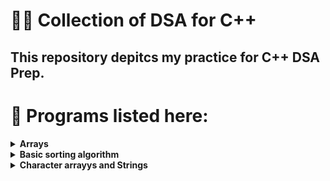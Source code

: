 # :man_technologist: Collection of DSA for C++

## This repository depitcs my practice for C++ DSA Prep.

# :floppy_disk: Programs listed here:

<details>
  <summary><b>Arrays</b></summary>
  
  # Programs for Array Datastructure
  
  1. input output update
  2. passing as function
  3. linear search
  4. binary search
  5. array reverse
  6. printing subarrays
  7. printing subarrays
  8. subarray sum I brute foce
  9. subarray prefix sums
  10. Kaden's algorthim subarray sum
  11. vectors
  12. maximun subarray problem special case
  13. lower bound
  14. sorted pair
  15. k rotate array problem
  16. k rotate array optimized

</details>

<details>
  <summary><b>Basic sorting algorithm</b></summary>
  
  # Basic sorting algorithms in C++
  
  1. Bubble sort
  2. optimized bubble sort
  3. insertion sort
  4. selection sort
  5. inbuilt sorting algorithm and comparators
  6. counting sort
  7. problem wit comparator
  8. problem with sorting cartesian points
  9. problem chopsticks
  10. problem defence kingdom

</details>

<details>
  <summary><b>Character arrayys and Strings</b></summary>
  
  # Character arrays and strings
  
  1. Input and output char arrays
  2. input output using cin.get
  3. dgit and spaces counting
  4. cingetline function
  5. cingetline read paragraph
  6. shortest path problem
  7. string, Copy, Compare, Concat function

</details>
